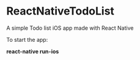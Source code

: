 # ReactNativeTodoList

A simple Todo list iOS app made with React Native

To start the app:

**react-native run-ios**
